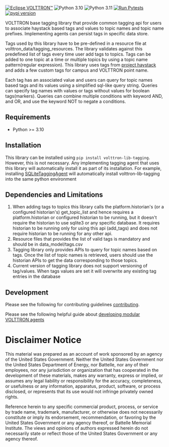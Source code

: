 [![Eclipse VOLTTRON™](https://img.shields.io/badge/Eclips%20VOLTTRON--red.svg)](https://eclipse-volttron.readthedocs.io/en/latest/)
![Python 3.10](https://img.shields.io/badge/python-3.10-blue.svg)
![Python 3.11](https://img.shields.io/badge/python-3.11-blue.svg)
[![Run Pytests](https://github.com/eclipse-volttron/volttron-lib-tagging/actions/workflows/run-tests.yml/badge.svg)](https://github.com/eclipse-volttron/volttron-lib-tagging/actions/workflows/run-tests.yml)
[![pypi version](https://img.shields.io/pypi/v/volttron-lib-tagging.svg)](https://pypi.org/project/volttron-lib-tagging/)

VOLTTRON base tagging library that provide common tagging api for users to associate haystack based tags and values to 
topic names and topic name prefixes. Implementing agents can persist tags in specific data store. 

Tags used by this library have to be pre-defined in a resource file at volttron_data/tagging_resources. The
library validates against this predefined list of tags every time user add tags to topics. Tags can be added to one 
topic at a time or multiple topics by using a topic name pattern(regular expression). This library uses tags from 
[project haystack](https://project-haystack.org/) and adds a few custom tags for campus and VOLTTRON point name.

Each tag has an associated value and users can query for topic names based tags and its values using a simplified 
sql-like query string. Queries can specify tag names with values or tags without values for boolean tags(markers). 
Queries can combine multiple conditions with keyword AND, and OR, and use the keyword NOT to negate a conditions.

## Requirements

 - Python >= 3.10

## Installation

This library can be installed using ```pip install volttron-lib-tagging```. However, this is not necessary. Any 
implementing tagging agent that uses this library will automatically install it as part of its installation. 
For example,  installing [SQLiteTaggingAgent](https://github.com/eclipse-volttron/volttron-sqlite-tagging) will 
automatically install volttron-lib-tagging into the same python environment

## Dependencies and Limitations

1. When adding tags to topics this library calls the platform.historian's (or a configured historian's) 
   get_topic_list and hence requires a platform.historian or configured historian to be running, but it doesn't require 
   the historian to use sqlite3 or any specific database. It requires historian to be running only for using this 
   api (add_tags) and does not require historian to be running for any other api. 
2. Resource files that provides the list of valid tags is mandatory and should be in 
   data_model/tags.csv
3. Tagging library only provides APIs to query for topic names based on tags. Once the list of topic names is retrieved, 
   users should use the historian APIs to get the data corresponding to those topics. 
4. Current version of tagging library does not support versioning of tag/values. When tags values are set it will 
   overwrite any existing tag entries in the database

## Development

Please see the following for contributing guidelines [contributing](https://github.com/eclipse-volttron/volttron-core/blob/develop/CONTRIBUTING.md).

Please see the following helpful guide about [developing modular VOLTTRON agents](https://github.com/eclipse-volttron/volttron-core/blob/develop/DEVELOPING_ON_MODULAR.md)

# Disclaimer Notice

This material was prepared as an account of work sponsored by an agency of the
United States Government.  Neither the United States Government nor the United
States Department of Energy, nor Battelle, nor any of their employees, nor any
jurisdiction or organization that has cooperated in the development of these
materials, makes any warranty, express or implied, or assumes any legal
liability or responsibility for the accuracy, completeness, or usefulness or any
information, apparatus, product, software, or process disclosed, or represents
that its use would not infringe privately owned rights.

Reference herein to any specific commercial product, process, or service by
trade name, trademark, manufacturer, or otherwise does not necessarily
constitute or imply its endorsement, recommendation, or favoring by the United
States Government or any agency thereof, or Battelle Memorial Institute. The
views and opinions of authors expressed herein do not necessarily state or
reflect those of the United States Government or any agency thereof.
